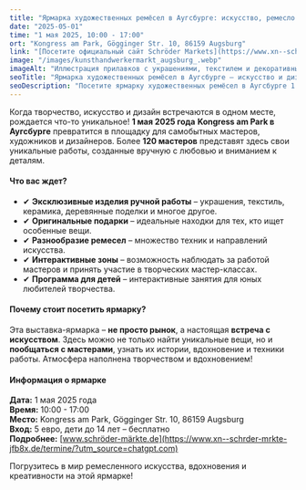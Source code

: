 ```yaml
---
title: "Ярмарка художественных ремёсел в Аугсбурге: искусство, ремесло и дизайн"
date: "2025-05-01"
time: "1 мая 2025, 10:00 - 17:00"
ort: "Kongress am Park, Gögginger Str. 10, 86159 Augsburg"
link: "[Посетите официальный сайт Schröder Markets](https://www.xn--schrder-mrkte-jfb8x.de/termine/?utm_source=chatgpt.com) "
image: "/images/kunsthandwerkermarkt_augsburg_.webp"
imageAlt: "Иллюстрация прилавков с украшениями, текстилем и декоративными изделиями на рынке ремёсел в Аугсбурге" 
seoTitle: "Ярмарка художественных ремёсел в Аугсбурге – искусство и дизайн в одном месте"
seoDescription: "Посетите ярмарку художественных ремёсел в Аугсбурге 1 мая 2025 года. Откройте для себя уникальное искусство, ремесло и дизайнерские изделия на Kongress am Park."
---
```


Когда творчество, искусство и дизайн встречаются в одном месте, рождается что-то уникальное! **1 мая 2025 года** **Kongress am Park в Аугсбурге** превратится в площадку для самобытных мастеров, художников и дизайнеров. Более **120 мастеров** представят здесь свои уникальные работы, созданные вручную с любовью и вниманием к деталям.

#### **Что вас ждет?**
- ✔ **Эксклюзивные изделия ручной работы** – украшения, текстиль, керамика, деревянные поделки и многое другое.
- ✔ **Оригинальные подарки** – идеальные находки для тех, кто ищет особенные вещи.
- ✔ **Разнообразие ремесел** – множество техник и направлений искусства.
- ✔ **Интерактивные зоны** – возможность наблюдать за работой мастеров и принять участие в творческих мастер-классах.
- ✔ **Программа для детей** – интерактивные занятия для юных любителей творчества.

#### **Почему стоит посетить ярмарку?**
Эта выставка-ярмарка – **не просто рынок**, а настоящая **встреча с искусством**. Здесь можно не только найти уникальные вещи, но и **пообщаться с мастерами**, узнать их истории, вдохновение и техники работы. Атмосфера наполнена творчеством и вдохновением!

#### **Информация о ярмарке**
**Дата:** 1 мая 2025 года  
**Время:** 10:00 - 17:00  
**Место:** Kongress am Park, Gögginger Str. 10, 86159 Augsburg  
**Вход:** 5 евро, дети до 14 лет – бесплатно  
**Подробнее:** [www.schröder-märkte.de](https://www.xn--schrder-mrkte-jfb8x.de/termine/?utm_source=chatgpt.com)  

Погрузитесь в мир ремесленного искусства, вдохновения и креативности на этой ярмарке!